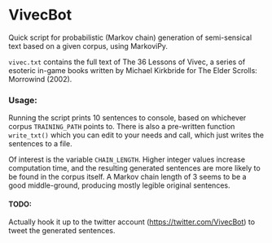 # VivecBot
Quick script for probabilistic (Markov chain) generation of semi-sensical text based on a given corpus, using MarkoviPy.

`vivec.txt` contains the full text of The 36 Lessons of Vivec, a series of esoteric in-game books written by Michael Kirkbride for The Elder Scrolls: Morrowind (2002).

### Usage:

Running the script prints 10 sentences to console, based on whichever corpus `TRAINING_PATH` points to. There is also a pre-written function `write_txt()` which you can edit to your needs and call, which just writes the sentences to a file.

Of interest is the variable `CHAIN_LENGTH`. Higher integer values increase computation time, and the resulting generated sentences are more likely to be found in the corpus itself. A Markov chain length of 3 seems to be a good middle-ground, producing mostly legible original sentences.

#### TODO:

Actually hook it up to the twitter account (https://twitter.com/VivecBot) to tweet the generated sentences.
